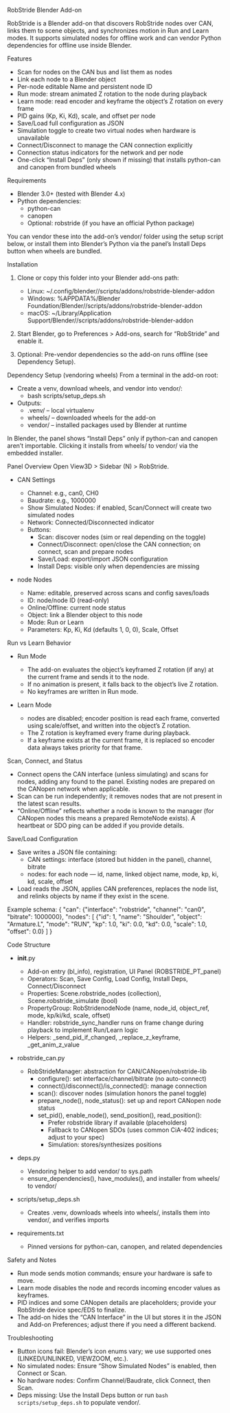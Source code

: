 RobStride Blender Add-on

RobStride is a Blender add-on that discovers RobStride nodes over CAN, links them to scene objects, and synchronizes motion in Run and Learn modes. It supports simulated nodes for offline work and can vendor Python dependencies for offline use inside Blender.

Features
- Scan for nodes on the CAN bus and list them as nodes
- Link each node to a Blender object
- Per-node editable Name and persistent node ID
- Run mode: stream animated Z rotation to the node during playback
- Learn mode: read encoder and keyframe the object’s Z rotation on every frame
- PID gains (Kp, Ki, Kd), scale, and offset per node
- Save/Load full configuration as JSON
- Simulation toggle to create two virtual nodes when hardware is unavailable
- Connect/Disconnect to manage the CAN connection explicitly
- Connection status indicators for the network and per node
- One-click “Install Deps” (only shown if missing) that installs python-can and canopen from bundled wheels

Requirements
- Blender 3.0+ (tested with Blender 4.x)
- Python dependencies:
  - python-can
  - canopen
  - Optional: robstride (if you have an official Python package)

You can vendor these into the add-on’s vendor/ folder using the setup script below, or install them into Blender’s Python via the panel’s Install Deps button when wheels are bundled.

Installation
1) Clone or copy this folder into your Blender add-ons path:
   - Linux: ~/.config/blender/<version>/scripts/addons/robstride-blender-addon
   - Windows: %APPDATA%/Blender Foundation/Blender/<version>/scripts/addons/robstride-blender-addon
   - macOS: ~/Library/Application Support/Blender/<version>/scripts/addons/robstride-blender-addon

2) Start Blender, go to Preferences > Add-ons, search for “RobStride” and enable it.

3) Optional: Pre-vendor dependencies so the add-on runs offline (see Dependency Setup).

Dependency Setup (vendoring wheels)
From a terminal in the add-on root:

- Create a venv, download wheels, and vendor into vendor/:
  - bash scripts/setup_deps.sh
- Outputs:
  - .venv/ – local virtualenv
  - wheels/ – downloaded wheels for the add-on
  - vendor/ – installed packages used by Blender at runtime

In Blender, the panel shows “Install Deps” only if python-can and canopen aren’t importable. Clicking it installs from wheels/ to vendor/ via the embedded installer.

Panel Overview
Open View3D > Sidebar (N) > RobStride.

- CAN Settings
  - Channel: e.g., can0, CH0
  - Baudrate: e.g., 1000000
  - Show Simulated Nodes: if enabled, Scan/Connect will create two simulated nodes
  - Network: Connected/Disconnected indicator
  - Buttons:
    - Scan: discover nodes (sim or real depending on the toggle)
    - Connect/Disconnect: open/close the CAN connection; on connect, scan and prepare nodes
    - Save/Load: export/import JSON configuration
    - Install Deps: visible only when dependencies are missing

- node Nodes
  - Name: editable, preserved across scans and config saves/loads
  - ID: node/node ID (read-only)
  - Online/Offline: current node status
  - Object: link a Blender object to this node
  - Mode: Run or Learn
  - Parameters: Kp, Ki, Kd (defaults 1, 0, 0), Scale, Offset

Run vs Learn Behavior
- Run Mode
  - The add-on evaluates the object’s keyframed Z rotation (if any) at the current frame and sends it to the node.
  - If no animation is present, it falls back to the object’s live Z rotation.
  - No keyframes are written in Run mode.

- Learn Mode
  - nodes are disabled; encoder position is read each frame, converted using scale/offset, and written into the object’s Z rotation.
  - The Z rotation is keyframed every frame during playback.
  - If a keyframe exists at the current frame, it is replaced so encoder data always takes priority for that frame.

Scan, Connect, and Status
- Connect opens the CAN interface (unless simulating) and scans for nodes, adding any found to the panel. Existing nodes are prepared on the CANopen network when applicable.
- Scan can be run independently; it removes nodes that are not present in the latest scan results.
- “Online/Offline” reflects whether a node is known to the manager (for CANopen nodes this means a prepared RemoteNode exists). A heartbeat or SDO ping can be added if you provide details.

Save/Load Configuration
- Save writes a JSON file containing:
  - CAN settings: interface (stored but hidden in the panel), channel, bitrate
  - nodes: for each node — id, name, linked object name, mode, kp, ki, kd, scale, offset
- Load reads the JSON, applies CAN preferences, replaces the node list, and relinks objects by name if they exist in the scene.

Example schema:
{
  "can": {"interface": "robstride", "channel": "can0", "bitrate": 1000000},
  "nodes": [
    {"id": 1, "name": "Shoulder", "object": "Armature.L", "mode": "RUN",
     "kp": 1.0, "ki": 0.0, "kd": 0.0, "scale": 1.0, "offset": 0.0}
  ]
}

Code Structure
- __init__.py
  - Add-on entry (bl_info), registration, UI Panel (ROBSTRIDE_PT_panel)
  - Operators: Scan, Save Config, Load Config, Install Deps, Connect/Disconnect
  - Properties: Scene.robstride_nodes (collection), Scene.robstride_simulate (bool)
  - PropertyGroup: RobStridenodeNode (name, node_id, object_ref, mode, kp/ki/kd, scale, offset)
  - Handler: robstride_sync_handler runs on frame change during playback to implement Run/Learn logic
  - Helpers: _send_pid_if_changed, _replace_z_keyframe, _get_anim_z_value

- robstride_can.py
  - RobStrideManager: abstraction for CAN/CANopen/robstride-lib
    - configure(): set interface/channel/bitrate (no auto-connect)
    - connect()/disconnect()/is_connected(): manage connection
    - scan(): discover nodes (simulation honors the panel toggle)
    - prepare_node(), node_status(): set up and report CANopen node status
    - set_pid(), enable_node(), send_position(), read_position():
      - Prefer robstride library if available (placeholders)
      - Fallback to CANopen SDOs (uses common CiA-402 indices; adjust to your spec)
      - Simulation: stores/synthesizes positions

- deps.py
  - Vendoring helper to add vendor/ to sys.path
  - ensure_dependencies(), have_modules(), and installer from wheels/ to vendor/

- scripts/setup_deps.sh
  - Creates .venv, downloads wheels into wheels/, installs them into vendor/, and verifies imports

- requirements.txt
  - Pinned versions for python-can, canopen, and related dependencies

Safety and Notes
- Run mode sends motion commands; ensure your hardware is safe to move.
- Learn mode disables the node and records incoming encoder values as keyframes.
- PID indices and some CANopen details are placeholders; provide your RobStride device spec/EDS to finalize.
- The add-on hides the “CAN Interface” in the UI but stores it in the JSON and Add-on Preferences; adjust there if you need a different backend.

Troubleshooting
- Button icons fail: Blender’s icon enums vary; we use supported ones (LINKED/UNLINKED, VIEWZOOM, etc.).
- No simulated nodes: Ensure “Show Simulated Nodes” is enabled, then Connect or Scan.
- No hardware nodes: Confirm Channel/Baudrate, click Connect, then Scan.
- Deps missing: Use the Install Deps button or run `bash scripts/setup_deps.sh` to populate vendor/.

